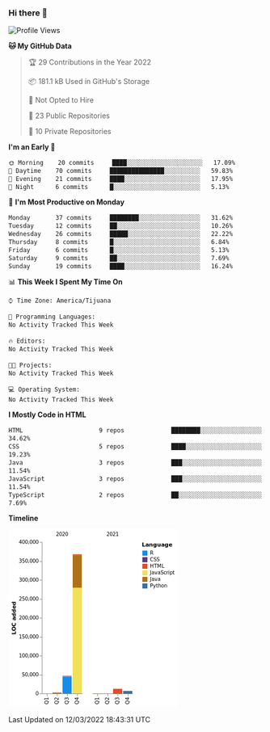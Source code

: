 ### Hi there 👋

<!--START_SECTION:waka-->
![Profile Views](http://img.shields.io/badge/Profile%20Views-0-blue)

**🐱 My GitHub Data** 

> 🏆 29 Contributions in the Year 2022
 > 
> 📦 181.1 kB Used in GitHub's Storage 
 > 
> 🚫 Not Opted to Hire
 > 
> 📜 23 Public Repositories 
 > 
> 🔑 10 Private Repositories  
 > 
**I'm an Early 🐤** 

```text
🌞 Morning    20 commits     ████░░░░░░░░░░░░░░░░░░░░░   17.09% 
🌆 Daytime    70 commits     ███████████████░░░░░░░░░░   59.83% 
🌃 Evening    21 commits     ████░░░░░░░░░░░░░░░░░░░░░   17.95% 
🌙 Night      6 commits      █░░░░░░░░░░░░░░░░░░░░░░░░   5.13%

```
📅 **I'm Most Productive on Monday** 

```text
Monday       37 commits     ████████░░░░░░░░░░░░░░░░░   31.62% 
Tuesday      12 commits     ██░░░░░░░░░░░░░░░░░░░░░░░   10.26% 
Wednesday    26 commits     █████░░░░░░░░░░░░░░░░░░░░   22.22% 
Thursday     8 commits      █░░░░░░░░░░░░░░░░░░░░░░░░   6.84% 
Friday       6 commits      █░░░░░░░░░░░░░░░░░░░░░░░░   5.13% 
Saturday     9 commits      ██░░░░░░░░░░░░░░░░░░░░░░░   7.69% 
Sunday       19 commits     ████░░░░░░░░░░░░░░░░░░░░░   16.24%

```


📊 **This Week I Spent My Time On** 

```text
⌚︎ Time Zone: America/Tijuana

💬 Programming Languages: 
No Activity Tracked This Week

🔥 Editors: 
No Activity Tracked This Week

🐱‍💻 Projects: 
No Activity Tracked This Week

💻 Operating System: 
No Activity Tracked This Week

```

**I Mostly Code in HTML** 

```text
HTML                     9 repos             ████████░░░░░░░░░░░░░░░░░   34.62% 
CSS                      5 repos             ████░░░░░░░░░░░░░░░░░░░░░   19.23% 
Java                     3 repos             ███░░░░░░░░░░░░░░░░░░░░░░   11.54% 
JavaScript               3 repos             ███░░░░░░░░░░░░░░░░░░░░░░   11.54% 
TypeScript               2 repos             ██░░░░░░░░░░░░░░░░░░░░░░░   7.69%

```


**Timeline**

![Chart not found](https://raw.githubusercontent.com/Aarushi-Pandey/Aarushi-Pandey/main/charts/bar_graph.png) 


 Last Updated on 12/03/2022 18:43:31 UTC
<!--END_SECTION:waka-->
